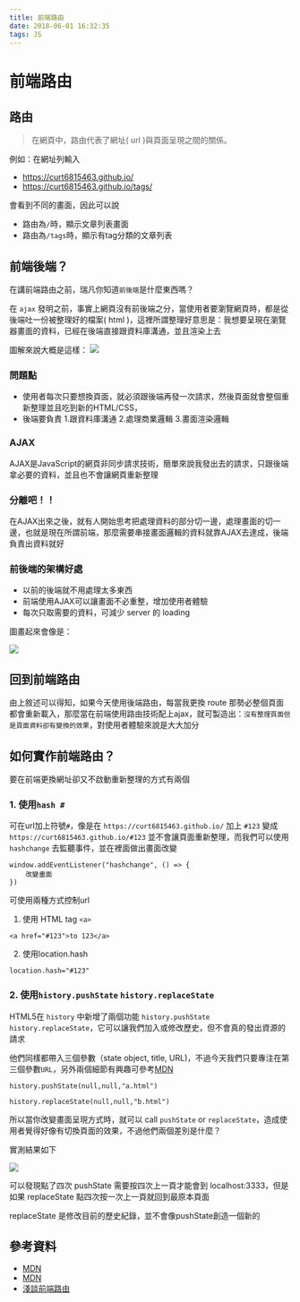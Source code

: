 ```yaml
---
title: 前端路由
date: 2018-06-01 16:32:35
tags: JS
---
```

# 前端路由

## 路由

> 在網頁中，路由代表了網址( url )與頁面呈現之間的關係。

例如：在網址列輸入
* https://curt6815463.github.io/
* https://curt6815463.github.io/tags/

會看到不同的畫面，因此可以說

* 路由為`/`時，顯示文章列表畫面
* 路由為`/tags`時，顯示有tag分類的文章列表

## 前端後端？

在講前端路由之前，瑞凡你知道`前後端`是什麼東西嗎？

在 `ajax` 發明之前，事實上網頁沒有前後端之分，當使用者要瀏覽網頁時，都是從後端吐一份被整理好的檔案( html )，這裡所謂整理好意思是：我想要呈現在瀏覽器畫面的資料，已經在後端直接跟資料庫溝通，並且渲染上去

圖解來說大概是這樣：
![](https://i.imgur.com/IMxhNhG.png)

### 問題點
* 使用者每次只要想換頁面，就必須跟後端再發一次請求，然後頁面就會整個重新整理並且吃到新的HTML/CSS，
* 後端要負責 1.跟資料庫溝通 2.處理商業邏輯 3.畫面渲染邏輯

### AJAX

AJAX是JavaScript的網頁非同步請求技術，簡單來說我發出去的請求，只跟後端拿必要的資料，並且也不會讓網頁重新整理

### 分離吧！！

在AJAX出來之後，就有人開始思考把處理資料的部分切一邊，處理畫面的切一邊，也就是現在所謂前端，那麼需要串接畫面邏輯的資料就靠AJAX去達成，後端負責出資料就好

### 前後端的架構好處

* 以前的後端就不用處理太多東西
* 前端使用AJAX可以讓畫面不必重整，增加使用者體驗
* 每次只取需要的資料，可減少 server 的 loading

圖畫起來會像是：

![](https://i.imgur.com/tmCoFMi.png)


## 回到前端路由

由上敘述可以得知，如果今天使用後端路由，每當我更換 route 那勢必整個頁面都會重新載入，那麼當在前端使用路由技術配上ajax，就可製造出：`沒有整理頁面但是頁面資料卻有變換的效果`，對使用者體驗來說是大大加分

## 如何實作前端路由？

要在前端更換網址卻又不啟動重新整理的方式有兩個

### 1. 使用`hash #`

可在url加上符號`#`，像是在 `https://curt6815463.github.io/` 加上 `#123` 變成
`https://curt6815463.github.io/#123` 並不會讓頁面重新整理，而我們可以使用 `hashchange` 去監聽事件，並在裡面做出畫面改變

```javascript=
window.addEventListener("hashchange", () => {
    改變畫面
})
```

可使用兩種方式控制url

1. 使用 HTML tag `<a>`
```css=
<a href="#123">to 123</a>
```

2. 使用location.hash
```javascript=
location.hash="#123"
```

### 2. 使用`history.pushState` `history.replaceState`

HTML5在 `history` 中新增了兩個功能 `history.pushState` `history.replaceState`，它可以讓我們加入或修改歷史，但不會真的發出資源的請求

他們同樣都帶入三個參數（state object, title, URL)，不過今天我們只要專注在第三個參數`URL`，另外兩個細節有興趣可參考[MDN](https://developer.mozilla.org/zh-CN/docs/Web/API/History/pushState)

```javascript=
history.pushState(null,null,"a.html")

history.replaceState(null,null,"b.html")

```

所以當你改變畫面呈現方式時，就可以 call `pushState` or `replaceState`，造成使用者覺得好像有切換頁面的效果，不過他們兩個差別是什麼？

實測結果如下

![](https://media.giphy.com/media/3Z1ppTua0q9wVIbCd8/giphy.gif)

可以發現點了四次 pushState 需要按四次上一頁才能會到 localhost:3333，但是如果 replaceState 點四次按一次上一頁就回到最原本頁面

replaceState 是修改目前的歷史紀錄，並不會像pushState創造一個新的





## 參考資料

* [MDN](https://developer.mozilla.org/zh-TW/docs/Web/API/History_API)
* [MDN](https://developer.mozilla.org/zh-CN/docs/Web/API/History/pushState)
* [淺談前端路由](https://github.com/kaola-fed/blog/issues/137)
